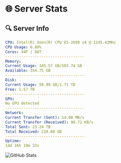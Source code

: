 # 🌐 Server Stats
## 🔍 Server Info
```yaml
CPU: Intel(R) Xeon(R) CPU E5-2699 v4 @ 1245.42MHz
CPU Usage: 0.80%
Cores: 44P | 88T
-----------------------------------
Memory:
Current Usage: 145.57 GB/503.74 GB
Available: 354.75 GB
-----------------------------------
Disk:
Current Usage: 59.99 GB/1.71 TB
Free: 1.57 TB
-----------------------------------
GPU:
No GPU detected
-----------------------------------
Network:
Current Transfer (Sent): 14.00 MB/s
Current Transfer (Received): 98.72 KB/s
Total Sent: 23.24 TB
Total Received: 210.60 GB
-----------------------------------
Uptime:
14d 16h 19m 33s
```
![GitHub Stats](https://img.shields.io/badge/Updated-2025-03-22_13:42:22-blue)
